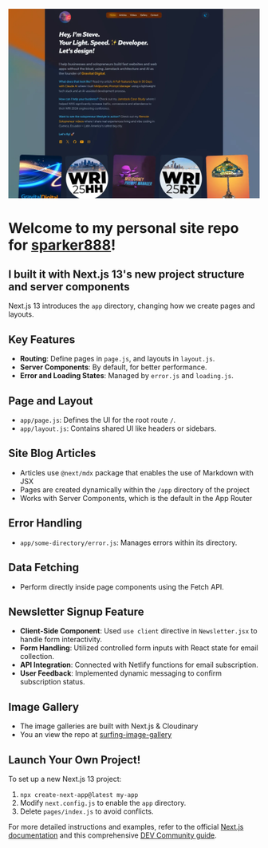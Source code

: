 ![Featured Image](public/images/featured-image-3.webp)

# Welcome to my personal site repo for [sparker888](https://sparker888.com)!

## I built it with Next.js 13's new project structure and server components

Next.js 13 introduces the `app` directory, changing how we create pages and layouts. 

## Key Features
- **Routing**: Define pages in `page.js`, and layouts in `layout.js`.
- **Server Components**: By default, for better performance.
- **Error and Loading States**: Managed by `error.js` and `loading.js`.

## Page and Layout
- `app/page.js`: Defines the UI for the root route `/`.
- `app/layout.js`: Contains shared UI like headers or sidebars.

## Site Blog Articles 
- Articles use `@next/mdx` package that enables the use of Markdown with JSX
- Pages are created dynamically within the `/app` directory of the project
- Works with Server Components, which is the default in the App Router

## Error Handling
- `app/some-directory/error.js`: Manages errors within its directory.

## Data Fetching
- Perform directly inside page components using the Fetch API.

## Newsletter Signup Feature
- **Client-Side Component**: Used `use client` directive in `Newsletter.jsx` to handle form interactivity.
- **Form Handling**: Utilized controlled form inputs with React state for email collection.
- **API Integration**: Connected with Netlify functions for email subscription.
- **User Feedback**: Implemented dynamic messaging to confirm subscription status.

## Image Gallery
- The image galleries are built with Next.js & Cloudinary
- You an view the repo at [surfing-image-gallery](https://github.com/sparker888/surfing-image-gallery)

## Launch Your Own Project!
To set up a new Next.js 13 project:

1. `npx create-next-app@latest my-app`
2. Modify `next.config.js` to enable the `app` directory.
3. Delete `pages/index.js` to avoid conflicts.

For more detailed instructions and examples, refer to the official [Next.js documentation](https://nextjs.org/docs/routing/pages-and-layouts) and this comprehensive [DEV Community guide](https://dev.to/thesanjeevsharma/next-js-13-working-with-the-new-app-directory-4m38).
